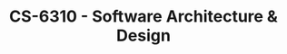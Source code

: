 ---
layout: course
title: CS-6310 - Software Architecture & Design
aliases: SAD
course_id: CS-6310
permalink: /CS-6310/
avg_difficulty: 2.60
avg_rating: 3.13
avg_workload: 11.58
type: course_page
---